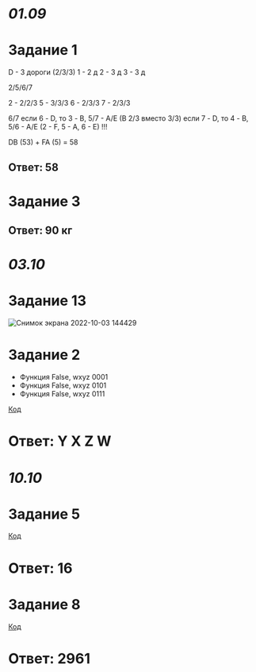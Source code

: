 # _01.09_
# Задание 1

D - 3 дороги (2/3/3)
1 - 2 д
2 - 3 д
3 - 3 д

2/5/6/7

2 - 2/2/3
5 - 3/3/3
6 - 2/3/3
7 - 2/3/3

6/7
если 6 - D, то 3 - B, 5/7 - A/E (B 2/3 вместо 3/3)
если 7 - D, то 4 - B, 5/6 - A/E (2 - F, 5 - A, 6 - E) !!!

DB (53) + FA (5) = 58
## Ответ: 58


# Задание 3
## Ответ: 90 кг
#
#
#
# _03.10_
# Задание 13
![Снимок экрана 2022-10-03 144429](https://user-images.githubusercontent.com/114387952/193526456-e236323a-1235-4cca-b9c9-f831a7aa79e8.png)
# Задание 2
- Функция False, wxyz 0001
- Функция False, wxyz 0101
- Функция False, wxyz 0111

[Код](https://github.com/Ethryna/InfTasks/blob/main/%D0%95%D0%93%D0%AD_2_03.10.py)
# Ответ: Y X Z W
#
#
#
# _10.10_
# Задание 5
[Код](https://github.com/Ethryna/InfTasks/blob/main/EGE_5_2023Demo.py)
# Ответ: 16
# Задание 8
[Код](https://github.com/Ethryna/InfTasks/blob/main/EGE_8_2023Demo.py)
# Ответ: 2961
